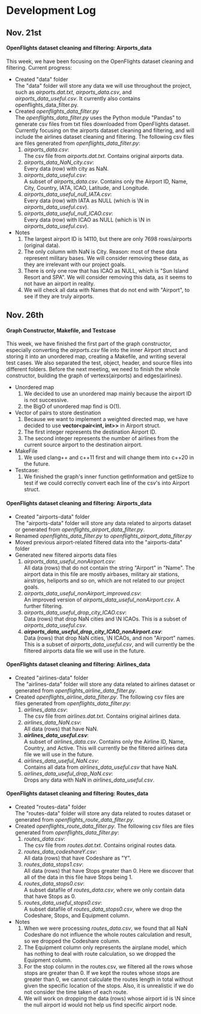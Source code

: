 # Development Log
## Nov. 21st
#### OpenFlights dataset cleaning and filtering: Airports_data
This week, we have been focusing on the OpenFlights dataset cleaning and filtering. Current progress:  
 - Created "data" folder  
The "data" folder will store any data we will use throughout the project, such as *airports.dat.txt*, *airports_data.csv*, and *airports_data_useful.csv*. It currently also contains openflights_data_filter.py.  
 - Created *openflights_data_filter.py*  
The *openflights_data_filter.py* uses the Python module "Pandas" to generate csv files from txt files downloaded from OpenFlights dataset. Currently focusing on the airports dataset cleaning and filtering, and will include the airlines dataset cleaning and filtering. The following csv files are files generated from *openflights_data_filter.py*:  
    1. *airports_data.csv*:  
    The csv file from *airports.dat.txt*. Contains original airports data.  
    2. *airports_data_NaN_city.csv*:  
    Every data (row) with city as NaN.  
    3. *airports_data_useful.csv*:  
    A subset of *airports_data.csv*. Contains only the Airport ID, Name, City, Country, IATA, ICAO, Latitude, and Longitude.  
    4. *airports_data_useful_null_IATA.csv*:  
    Every data (row) with IATA as NULL (which is \N in *airports_data_useful.csv*).  
    5. *airports_data_useful_null_ICAO.csv*:  
    Every data (row) with ICAO as NULL (which is \N in *airports_data_useful.csv*).  
 - Notes
    1. The largest airport ID is 14110, but there are only 7698 rows/airports (original data).  
    2. The only column with NaN is City. Reason: most of these data represent military bases. We will consider removing these data, as they are irrelevant with our project goals.  
    3. There is only one row that has ICAO as NULL, which is "Sun Island Resort and SPA". We will consider removing this data, as it seems to not have an airport in reality.  
    4. We will check all data with Names that do not end with "Airport", to see if they are truly airports.  
## 

## Nov. 26th
#### Graph Constructor, Makefile, and Testcase  
This week, we have finished the first part of the graph constructor, especially converting the *airports.csv* file into the inner Airport struct and storing it into an unordered map, creating a Makefile, and writing several test cases. We also separated the test, object, header, and source files into different folders. Before the next meeting, we need to finish the whole constructor, building the graph of vertexs(airports) and edges(airlines).
 - Unordered map  
    1. We decided to use an unordered map mainly because the airport ID is not successive.  
    2. the BigO of unordered map find is O(1).  
 - Vector of pairs to store destination  
    1. Because we want to implement a weighted directed map, we have decided to use __vector<pair<int, int>>__ in Airport struct.  
    2. The first integer represents the destination Airport ID.  
    3. The second integer represents the number of airlines from the current source airport to the destination airport.  
 - MakeFile  
    1. We used clang++ and c++11 first and will change them into c++20 in the future.  
 - Testcase:  
    1. We finished the graph's inner function getInformation and getSize to test if we could correctly convert each line of the csv's into Airport struct.  
#### OpenFlights dataset cleaning and filtering: Airports_data
 - Created "airports-data" folder  
The "airports-data" folder will store any data related to airports dataset or generated from *openflights_airport_data_filter.py*.  
 - Renamed *openflights_data_filter.py* to *openflights_airport_data_filter.py*  
 - Moved previous airport-related filtered data into the "airports-data" folder  
 - Generated new filtered airports data files  
    1. *airports_data_useful_nonAirport.csv*:  
    All data (rows) that do not contain the string "Airport" in "Name". The airport data in this file are mostly airbases, military air stations, airstrips, heliports and so on, which are not related to our project goals.  
    2. *airports_data_useful_nonAirport_improved.csv*:  
    An improved version of *airports_data_useful_nonAirport.csv*. A further filtering.  
    3. *airports_data_useful_drop_city_ICAO.csv*:  
    Data (rows) that drop NaN cities and \N ICAOs. This is a subset of *airports_data_useful.csv*.  
    4. __*airports_data_useful_drop_city_ICAO_nonAirport.csv*__:  
    Data (rows) that drop NaN cities, \N ICAOs, and non "Airport" names. This is a subset of *airports_data_useful.csv*, and will currently be the filtered airports data file we will use in the future.  
#### OpenFlights dataset cleaning and filtering: Airlines_data
 - Created "airlines-data" folder  
The "airlines-data" folder will store any data related to airlines dataset or generated from *openflights_airline_data_filter.py*.  
 - Created *openflights_airline_data_filter.py*. The following csv files are files generated from *openflights_data_filter.py*:  
    1. *airlines_data.csv*:  
    The csv file from *airlines.dat.txt*. Contains original airlines data.  
    2. *airlines_data_NaN.csv*:  
    All data (rows) that have NaN.  
    3. __*airlines_data_useful.csv*__:  
    A subset of *airlines_data.csv*. Contains only the Airline ID, Name, Country, and Active. This will currently be the filtered airlines data file we will use in the future.  
    4. *airlines_data_useful_NaN.csv*:  
    Contains all data from *airlines_data_useful.csv* that have NaN.  
    5. *airlines_data_useful_drop_NaN.csv*:  
    Drops any data with NaN in *airlines_data_useful.csv*.  
#### OpenFlights dataset cleaning and filtering: Routes_data
 - Created "routes-data" folder  
The "routes-data" folder will store any data related to routes dataset or generated from *openflights_route_data_filter.py*.  
 - Created *openflights_route_data_filter.py*. The following csv files are files generated from *openflights_data_filter.py*:  
    1. *routes_data.csv*:  
    The csv file from *routes.dat.txt*. Contains original routes data.  
    2. *routes_data_codeshareY.csv*:  
    All data (rows) that have Codeshare as "Y".  
    3. *routes_data_stops1.csv*:  
    All data (rows) that have Stops greater than 0. Here we discover that all of the data in this file have Stops being 1.  
    4. *routes_data_stops0.csv*:  
    A subset datafile of *routes_data.csv*, where we only contain data that have Stops as 0.  
    5. *routes_data_useful_stops0.csv*:  
    A subset datafile of *routes_data_stops0.csv*, where we drop the Codeshare, Stops, and Equipment column.  
 - Notes
    1. When we were processing *routes_data.csv*, we found that all NaN Codeshare do not influence the whole routes calculation and result, so we dropped the Codeshare column.  
    2. The Equipment column only represents the airplane model, which has nothing to deal with route calculation, so we dropped the Equipment column.   
    3. For the stop column in the routes.csv, we filtered all the rows whose stops are greater than 0. If we kept the routes whose stops are greater than 0, we cannot calculate the routes length in total without given the specific location of the stops. Also, it is unrealistic if we do not consider the time taken of each route.  
    4. We will work on dropping the data (rows) whose airport id is \N since the null airport id would not help us find specific airport node.  
##

